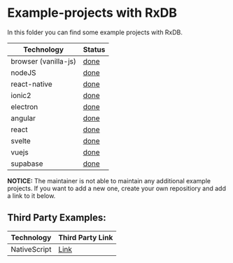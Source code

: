 # Example-projects with RxDB

In this folder you can find some example projects with RxDB.


Technology           | Status
-------------------- | ---------------------
browser (vanilla-js) | [done](./vanilla)
nodeJS               | [done](./node)
react-native         | [done](./react-native)
ionic2               | [done](./ionic2)
electron             | [done](./electron)
angular              | [done](./angular)
react                | [done](./react)
svelte               | [done](./svelte)
vuejs                | [done](./vue)
supabase             | [done](./supabase/)

**NOTICE:** The maintainer is not able to maintain any additional example projects. If you want to add a new one, create your own repositiory and add a link to it below.



## Third Party Examples:

Technology           | Third Party Link
-------------------- | ---------------------
NativeScript         | [Link](https://github.com/herefishyfish/nativescript-angular-rxdb-lokijs-demo)
